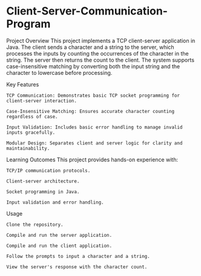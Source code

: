 # Client-Server-Communication-Program

Project Overview
This project implements a TCP client-server application in Java. The client sends a character and a string to the server, which processes the inputs by counting the occurrences of the character in the string. The server then returns the count to the client. The system supports case-insensitive matching by converting both the input string and the character to lowercase before processing.

Key Features

    TCP Communication: Demonstrates basic TCP socket programming for client-server interaction.

    Case-Insensitive Matching: Ensures accurate character counting regardless of case.

    Input Validation: Includes basic error handling to manage invalid inputs gracefully.

    Modular Design: Separates client and server logic for clarity and maintainability.

Learning Outcomes
This project provides hands-on experience with:

    TCP/IP communication protocols.

    Client-server architecture.

    Socket programming in Java.

    Input validation and error handling.

Usage

    Clone the repository.

    Compile and run the server application.

    Compile and run the client application.

    Follow the prompts to input a character and a string.

    View the server's response with the character count.
